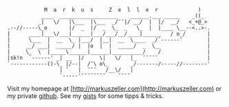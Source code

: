 ```
            M  a  r  k  u  s     Z  e  l  l  e  r             )
           ____  ___________________    ______.___ _____    _((_
          _|   \/   |\___  |\___  _/¯¯|/ __/  |  |/  __/   <_+@_>
.--//-----\_o       |/  _  |/  _  \_  _   \_  |  |____ \__--<..>-.
|      ____|___\/___|______|___/___/__/____|______   / o_/       |
|      \___  |  __  \_ |___/  |__|  __  \____  _/`------'        |
|     __/ ___|  _____/ |  |o  |  |  _____/  _  \__               |
|     \_  \  |_____\______|______|__________/    /               |
|sk!n  `------' _| __  |/     \|   \/   |_  ¯¯¯¯¯                |
`------------()-\_ |/--|  /¯\ o\_       _/-------/-----//--------'
                 | ¯   |  ¯¯¯   /__\/   |
                 `-----'¯¯¯¯¯¯¯¯    ¯¯¯¯
```
Visit my homepage at [http://markuszeller.com](http://markuszeller.com)
or my private [github](https://github.com/markuszeller). See my [gists](https://gist.github.com/markuszeller) for some tipps & tricks.
